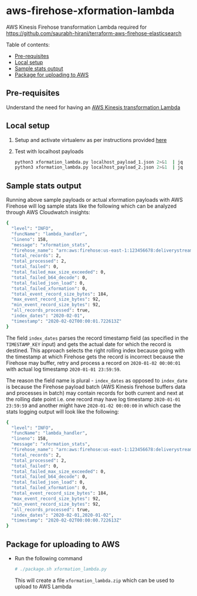 # aws-firehose-xformation-lambda

AWS Kinesis Firehose transformation Lambda required for https://github.com/saurabh-hirani/terraform-aws-firehose-elasticsearch

Table of contents:

* [Pre-requisites](#pre-requisites)
* [Local setup](#local-setup)
* [Sample stats output](#sample-stats-output)
* [Package for uploading to AWS](#package-for-uploading-to-aws)

## Pre-requisites

Understand the need for having an [AWS Kinesis transformation Lambda](https://aws.amazon.com/blogs/compute/amazon-kinesis-firehose-data-transformation-with-aws-lambda/)

## Local setup

1. Setup and activate virtualenv as per instructions provided [here](https://gist.github.com/saurabh-hirani/3a2d582d944a792d0e896892e0ee0dea)

2. Test with localhost payloads

    ```sh
    python3 xformation_lambda.py localhost_payload_1.json 2>&1  | jq
    python3 xformation_lambda.py localhost_payload_2.json 2>&1  | jq
    ```

## Sample stats output

Running above sample payloads or actual xformation payloads with AWS Firehose will log sample stats like the following which
can be analyzed through AWS Cloudwatch insights:

```sh
{
  "level": "INFO",
  "funcName": "lambda_handler",
  "lineno": 158,
  "message": "xformation_stats",
  "firehose_name": "arn:aws:firehose:us-east-1:123456678:deliverystream/test-firehose-delivery-stream",
  "total_records": 2,
  "total_processed": 2,
  "total_failed": 0,
  "total_failed_max_size_exceeded": 0,
  "total_failed_b64_decode": 0,
  "total_failed_json_load": 0,
  "total_failed_xformation": 0,
  "total_event_record_size_bytes": 184,
  "max_event_record_size_bytes": 92,
  "min_event_record_size_bytes": 92,
  "all_records_processed": true,
  "index_dates": "2020-02-01",
  "timestamp": "2020-02-02T00:00:01.722613Z"
}
```

The field ```index_dates``` parses the record timestamp field (as specified in the ```TIMESTAMP_KEY``` input)
and gets the actual date for which the record is destined. This approach selects the right rolling index because
going with the timestamp at which Firehose gets the record is incorrect because the Firehose may buffer, retry and process a
record on ```2020-01-02 00:00:01``` with actual log timestamp ```2020-01-01 23:59:59```.

The reason the field name is plural - ```index_dates``` as opposed to ```index_date``` is because the Firehose payload batch (AWS Kinesis
firehose buffers data and processes in batch) may contain records for both current and next at the rolling date point i.e. one record may
have log timestamp ```2020-01-01 23:59:59``` and another might have ```2020-01-02 00:00:00``` in which case the stats logging output will
look like the following:

```sh
{
  "level": "INFO",
  "funcName": "lambda_handler",
  "lineno": 158,
  "message": "xformation_stats",
  "firehose_name": "arn:aws:firehose:us-east-1:123456678:deliverystream/test-firehose-delivery-stream",
  "total_records": 2,
  "total_processed": 2,
  "total_failed": 0,
  "total_failed_max_size_exceeded": 0,
  "total_failed_b64_decode": 0,
  "total_failed_json_load": 0,
  "total_failed_xformation": 0,
  "total_event_record_size_bytes": 184,
  "max_event_record_size_bytes": 92,
  "min_event_record_size_bytes": 92,
  "all_records_processed": true,
  "index_dates": "2020-02-01,2020-01-02",
  "timestamp": "2020-02-02T00:00:00.722613Z"
}
```

## Package for uploading to AWS

- Run the following command

  ```sh
  # ./package.sh xformation_lambda.py
  ```

  This will create a file ```xformation_lambda.zip``` which can be used to upload to AWS Lambda
